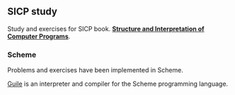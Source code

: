 ## SICP study

Study and exercises for SICP book. **[Structure and Interpretation of Computer Programs]**.

### Scheme

Problems and exercises have been implemented in Scheme.

[Guile] is an interpreter and compiler for the Scheme programming language.


[Structure and Interpretation of Computer Programs]: http://mitpress.mit.edu/sicp/
[Guile]: http://www.gnu.org/s/guile/

